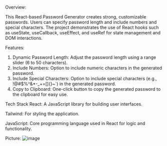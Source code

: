 Overview:

This React-based Password Generator creates strong, customizable passwords. Users can specify password length and include numbers and special characters. The project demonstrates the use of React hooks such as useState, useCallback, useEffect, and useRef for state management and DOM interactions.


Features:

1) Dynamic Password Length: Adjust the password length using a range slider (6 to 50 characters).
2) Include Numbers: Option to include numeric characters in the generated password.
3) Include Special Characters: Option to include special characters (e.g., !@#$%^&*-_+=[]{}~`) in the generated password.
4) Copy to Clipboard: One-click button to copy the generated password to the clipboard for easy use.
   

Tech Stack
React: A JavaScript library for building user interfaces.

Tailwind: For styling the application.

JavaScript: Core programming language used in React for logic and functionality.

Picture:
![image](https://github.com/user-attachments/assets/5702001b-3a60-4505-b1c0-49be013271b5)

